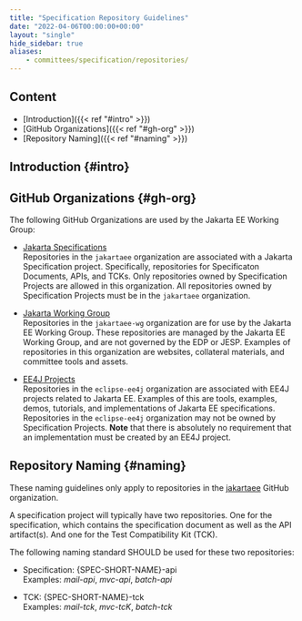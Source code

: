 ```yaml
---
title: "Specification Repository Guidelines"
date: "2022-04-06T00:00:00+00:00"
layout: "single"
hide_sidebar: true
aliases:
    - committees/specification/repositories/
---
```


## Content

- [Introduction]({{< ref "#intro" >}})
- [GitHub Organizations]({{< ref "#gh-org" >}})
- [Repository Naming]({{< ref "#naming" >}})

## Introduction {#intro}

## GitHub Organizations {#gh-org}

The following GitHub Organizations are used by the Jakarta EE Working Group:

- [Jakarta Specifications](https://github.com/jakartaee/) \
Repositories in the `jakartaee` organization are associated with a Jakarta Specification project.
Specifically, repositories for Specificaton Documents, APIs, and TCKs.
Only repositories owned by Specification Projects are allowed in this organization.  All repositories 
owned by Specification Projects must be in the `jakartaee` organization.

- [Jakarta Working Group](https://github.com/jakartaee-wg/) \
Repositories in the `jakartaee-wg` organization are for use by the Jakarta EE Working Group.
These repositories are managed by the Jakarta EE Working Group, and are not governed by the EDP or JESP.
Examples of repositories in this organization are websites, collateral materials, and committee tools and assets.

- [EE4J Projects](https://github.com/eclipse-ee4j/) \
Repositories in the `eclipse-ee4j` organization are associated with EE4J projects related to Jakarta EE.
Examples of this are tools, examples, demos, tutorials, and implementations of Jakarta EE specifications.  
Repositories in the `eclipse-ee4j` organization may not be owned by Specification Projects. 
**Note** that there is absolutely no requirement that an implementation must be created by an EE4J project.

## Repository Naming {#naming}

These naming guidelines only apply to repositories in the [jakartaee](https://github.com/jakartaee/) GitHub organization.

A specification project will typically have two repositories. One for the specification, which contains the specification document as well as the API artifact(s). And one for the Test Compatibility Kit (TCK).

The following naming standard SHOULD be used for these two repositories:

- Specification: {SPEC-SHORT-NAME}-api \
Examples: *mail-api*, *mvc-api*, *batch-api*

- TCK: {SPEC-SHORT-NAME}-tck \
Examples: *mail-tck*, *mvc-tcK*, *batch-tck*




